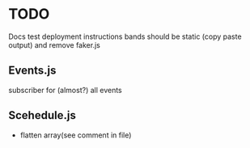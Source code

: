 # TODO

Docs
test deployment instructions
bands should be static (copy paste output) and remove faker.js

## Events.js

subscriber for (almost?) all events

## Scehedule.js

- flatten array(see comment in file)

